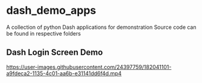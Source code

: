 # dash_demo_apps

A collection of python Dash applications for demonstration
Source code can be found in respective folders

## Dash Login Screen Demo

https://user-images.githubusercontent.com/24397759/182041101-a9fdeca2-1135-4c01-aa6b-e31141dd6f4d.mp4

